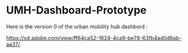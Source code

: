 # UMH-Dashboard-Prototype

Here is the version 0 of the urban mobility hub dashbord : 

https://xd.adobe.com/view/ff64ca52-1624-4ca9-be78-63fb4ad0d8ab-aa37/
